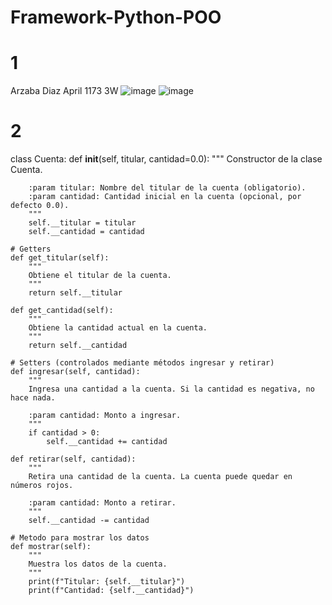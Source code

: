 # Framework-Python-POO
# 1
Arzaba Diaz April 1173 3W
![image](https://github.com/user-attachments/assets/1cda3ad8-a6ba-4db8-92ca-ed56fb35ddb2)
![image](https://github.com/user-attachments/assets/864e7a71-4ae6-4e1f-8f05-b24326c6d87c)
# 2
class Cuenta:
    def __init__(self, titular, cantidad=0.0):
        """
        Constructor de la clase Cuenta.

        :param titular: Nombre del titular de la cuenta (obligatorio).
        :param cantidad: Cantidad inicial en la cuenta (opcional, por defecto 0.0).
        """
        self.__titular = titular
        self.__cantidad = cantidad

    # Getters
    def get_titular(self):
        """
        Obtiene el titular de la cuenta.
        """
        return self.__titular

    def get_cantidad(self):
        """
        Obtiene la cantidad actual en la cuenta.
        """
        return self.__cantidad

    # Setters (controlados mediante métodos ingresar y retirar)
    def ingresar(self, cantidad):
        """
        Ingresa una cantidad a la cuenta. Si la cantidad es negativa, no hace nada.

        :param cantidad: Monto a ingresar.
        """
        if cantidad > 0:
            self.__cantidad += cantidad

    def retirar(self, cantidad):
        """
        Retira una cantidad de la cuenta. La cuenta puede quedar en números rojos.

        :param cantidad: Monto a retirar.
        """
        self.__cantidad -= cantidad

    # Metodo para mostrar los datos
    def mostrar(self):
        """
        Muestra los datos de la cuenta.
        """
        print(f"Titular: {self.__titular}")
        print(f"Cantidad: {self.__cantidad}")
